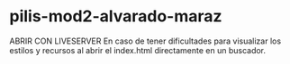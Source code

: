 # pilis-mod2-alvarado-maraz

ABRIR CON LIVESERVER
En caso de tener dificultades para visualizar los estilos y recursos al abrir el index.html directamente en un buscador. 
